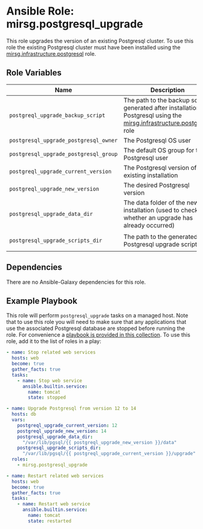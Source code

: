 # Ansible Role: mirsg.postgresql_upgrade

This role upgrades the version of an existing Postgresql cluster. To use this
role the existing Postgresql cluster must have been installed using the
[mirsg.infrastructure.postgresql](../postgresql/README.md) role.

## Role Variables

| Name                                  | Description                                                                                                                                        | Default                                                          |
| ------------------------------------- | -------------------------------------------------------------------------------------------------------------------------------------------------- | ---------------------------------------------------------------- |
| `postgreql_upgrade_backup_script`     | The path to the backup script generated after installation of Postgresql using the [mirsg.infrastructure.postgresql](../postgresql/README.md) role | `/var/lib/pgsql/run_db_backup.sh`                                |
| `postgresql_upgrade_postgresql_owner` | The Postgresql OS user                                                                                                                             | `postgres`                                                       |
| `postgresql_upgrade_postgresql_group` | The default OS group for the Postgresql user                                                                                                       | `postgres`                                                       |
| `postgreql_upgrade_current_version`   | The Postgresql version of the existing installation                                                                                                |                                                                  |
| `postgreql_upgrade_new_version`       | The desired Postgresql version                                                                                                                     |                                                                  |
| `postgresql_upgrade_data_dir`         | The data folder of the new installation (used to check whether an upgrade has already occurred)                                                    |                                                                  |
| `postgresql_upgrade_scripts_dir`      | The path to the generated Postgresql upgrade scripts                                                                                               | `/var/lib/pgsql/{{ postgreql_upgrade_current_version }}/upgrade` |

## Dependencies

There are no Ansible-Galaxy dependencies for this role.

## Example Playbook

This role will perform `postgresql_upgrade` tasks on a managed host. Note that
to use this role you will need to make sure that any applications that use the
associated Postgresql database are stopped before running the role. For
convenience a
[playbook is provided in this collection](../../playbooks/upgrade_postgresql.yml).
To use this role, add it to the list of roles in a play:

```yaml
- name: Stop related web services
  hosts: web
  become: true
  gather_facts: true
  tasks:
    - name: Stop web service
      ansible.builtin.service:
        name: tomcat
        state: stopped

- name: Upgrade Postgresql from version 12 to 14
  hosts: db
  vars:
    postgreql_upgrade_current_version: 12
    postgreql_upgrade_new_version: 14
    postgresql_upgrade_data_dir:
      "/var/lib/pgsql/{{ postgreql_upgrade_new_version }}/data"
    postgresql_upgrade_scripts_dir:
      "/var/lib/pgsql/{{ postgreql_upgrade_current_version }}/upgrade"
  roles:
    - mirsg.postgresql_upgrade

- name: Restart related web services
  hosts: web
  become: true
  gather_facts: true
  tasks:
    - name: Restart web service
      ansible.builtin.service:
        name: tomcat
        state: restarted
```
